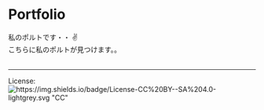 # Portfolio
私のポルトです・・ :v: 
<br>
こちらに私のポルトが見つけます。。
<br><br>
***
License: ![https://img.shields.io/badge/License-CC%20BY--SA%204.0-lightgrey.svg "CC"](https://creativecommons.org/licenses/by-sa/4.0/)
